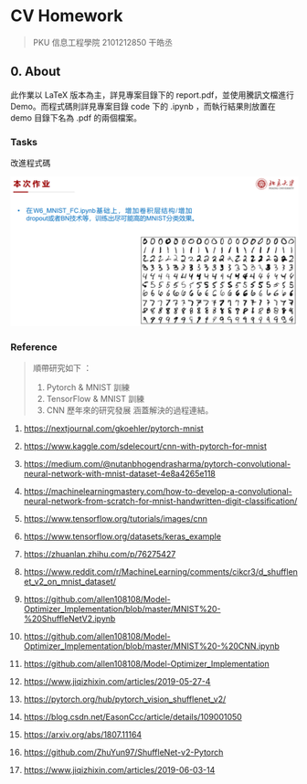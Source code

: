 # CV Homework

> PKU 信息工程學院 2101212850 干皓丞

## 0. About

此作業以 LaTeX 版本為主，詳見專案目錄下的 report.pdf，並使用騰訊文檔進行 Demo。而程式碼則詳見專案目錄 code 下的 .ipynb ，而執行結果則放置在 demo 目錄下名為 .pdf 的兩個檔案。


### Tasks

改進程式碼

![](https://github.com/kancheng/kan-cs-report-in-2021/blob/main/CV/pytorch-tensorflow-mnist/pic/1.png)

### Reference

>
>  順帶研究如下 ：
>   1) Pytorch & MNIST 訓練
>   2) TensorFlow & MNIST 訓練
>   3) CNN 歷年來的研究發展
>   涵蓋解決的過程連結。
>

1. https://nextjournal.com/gkoehler/pytorch-mnist

2. https://www.kaggle.com/sdelecourt/cnn-with-pytorch-for-mnist

3. https://medium.com/@nutanbhogendrasharma/pytorch-convolutional-neural-network-with-mnist-dataset-4e8a4265e118

4. https://machinelearningmastery.com/how-to-develop-a-convolutional-neural-network-from-scratch-for-mnist-handwritten-digit-classification/

5. https://www.tensorflow.org/tutorials/images/cnn

6. https://www.tensorflow.org/datasets/keras_example

7. https://zhuanlan.zhihu.com/p/76275427

8. https://www.reddit.com/r/MachineLearning/comments/cikcr3/d_shufflenet_v2_on_mnist_dataset/

9. https://github.com/allen108108/Model-Optimizer_Implementation/blob/master/MNIST%20-%20ShuffleNetV2.ipynb

10. https://github.com/allen108108/Model-Optimizer_Implementation/blob/master/MNIST%20-%20CNN.ipynb

11. https://github.com/allen108108/Model-Optimizer_Implementation

12. https://www.jiqizhixin.com/articles/2019-05-27-4

13. https://pytorch.org/hub/pytorch_vision_shufflenet_v2/

14. https://blog.csdn.net/EasonCcc/article/details/109001050

15. https://arxiv.org/abs/1807.11164

16. https://github.com/ZhuYun97/ShuffleNet-v2-Pytorch

17. https://www.jiqizhixin.com/articles/2019-06-03-14



